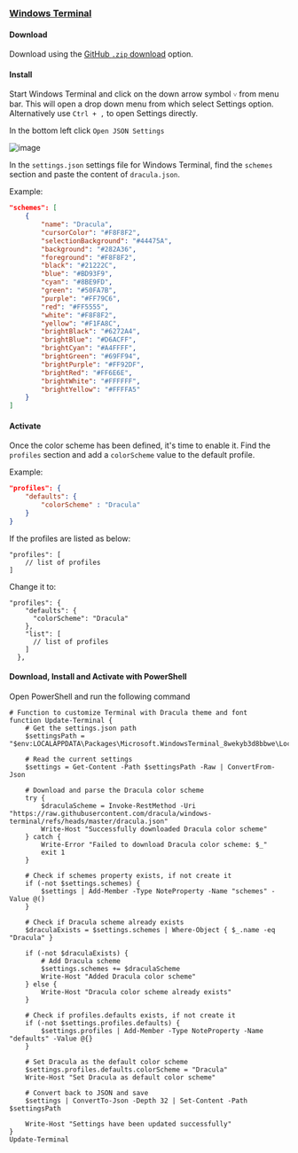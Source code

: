 ### [Windows Terminal](https://github.com/microsoft/terminal)

#### Download

Download using the [GitHub `.zip` download](https://github.com/dracula/windows-terminal/archive/master.zip) option.

#### Install

Start Windows Terminal and click on the down arrow symbol `˅` from menu bar. This will open a drop down menu from which select Settings option. Alternatively use `Ctrl + ,` to open Settings directly.

In the bottom left click `Open JSON Settings`

![image](https://github.com/user-attachments/assets/1fef6e24-ea28-4f06-8bb1-06e32294d9f1)

In the `settings.json` settings file for Windows Terminal, find the `schemes` section and paste the content of `dracula.json`.

Example:

```json
"schemes": [
    {
        "name": "Dracula",
        "cursorColor": "#F8F8F2",
        "selectionBackground": "#44475A",
        "background": "#282A36",
        "foreground": "#F8F8F2",
        "black": "#21222C",
        "blue": "#BD93F9",
        "cyan": "#8BE9FD",
        "green": "#50FA7B",
        "purple": "#FF79C6",
        "red": "#FF5555",
        "white": "#F8F8F2",
        "yellow": "#F1FA8C",
        "brightBlack": "#6272A4",
        "brightBlue": "#D6ACFF",
        "brightCyan": "#A4FFFF",
        "brightGreen": "#69FF94",
        "brightPurple": "#FF92DF",
        "brightRed": "#FF6E6E",
        "brightWhite": "#FFFFFF",
        "brightYellow": "#FFFFA5"
    }
]
```

#### Activate

Once the color scheme has been defined, it's time to enable it. Find the `profiles` section and add a `colorScheme` value to the default profile.

Example:

```json
"profiles": {
    "defaults": {
        "colorScheme" : "Dracula"
    }
}
```

If the profiles are listed as below:

```jsonc
"profiles": [
    // list of profiles
]
```

Change it to:

```jsonc
"profiles": {
    "defaults": {
      "colorScheme": "Dracula"
    },
    "list": [
      // list of profiles
    ]
  },
```

#### Download, Install and Activate with PowerShell
Open PowerShell and run the following command
```
# Function to customize Terminal with Dracula theme and font
function Update-Terminal {
    # Get the settings.json path
    $settingsPath = "$env:LOCALAPPDATA\Packages\Microsoft.WindowsTerminal_8wekyb3d8bbwe\LocalState\settings.json"

    # Read the current settings
    $settings = Get-Content -Path $settingsPath -Raw | ConvertFrom-Json

    # Download and parse the Dracula color scheme
    try {
        $draculaScheme = Invoke-RestMethod -Uri "https://raw.githubusercontent.com/dracula/windows-terminal/refs/heads/master/dracula.json"
        Write-Host "Successfully downloaded Dracula color scheme"
    } catch {
        Write-Error "Failed to download Dracula color scheme: $_"
        exit 1
    }

    # Check if schemes property exists, if not create it
    if (-not $settings.schemes) {
        $settings | Add-Member -Type NoteProperty -Name "schemes" -Value @()
    }

    # Check if Dracula scheme already exists
    $draculaExists = $settings.schemes | Where-Object { $_.name -eq "Dracula" }

    if (-not $draculaExists) {
        # Add Dracula scheme
        $settings.schemes += $draculaScheme
        Write-Host "Added Dracula color scheme"
    } else {
        Write-Host "Dracula color scheme already exists"
    }

    # Check if profiles.defaults exists, if not create it
    if (-not $settings.profiles.defaults) {
        $settings.profiles | Add-Member -Type NoteProperty -Name "defaults" -Value @{}
    }
   
    # Set Dracula as the default color scheme
    $settings.profiles.defaults.colorScheme = "Dracula"
    Write-Host "Set Dracula as default color scheme"

    # Convert back to JSON and save
    $settings | ConvertTo-Json -Depth 32 | Set-Content -Path $settingsPath

    Write-Host "Settings have been updated successfully"
}
Update-Terminal
```
